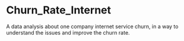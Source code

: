 # Churn_Rate_Internet
A data analysis about one company internet service churn, in a way to understand the issues and improve the churn rate.
